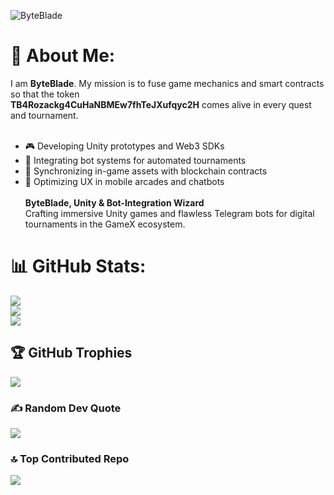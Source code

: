 ![ByteBlade](https://github.com/user-attachments/assets/b6fbc165-eb1f-4cdb-8631-a1f6702a2a53)

# 💫 About Me:
I am **ByteBlade**. My mission is to fuse game mechanics and smart contracts so that the token  
**TB4Rozackg4CuHaNBMEw7fhTeJXufqyc2H** comes alive in every quest and tournament.<br><br>
- 🎮 Developing Unity prototypes and Web3 SDKs  <br>
- 🤖 Integrating bot systems for automated tournaments  <br>
- 🔄 Synchronizing in-game assets with blockchain contracts  <br>
- 📱 Optimizing UX in mobile arcades and chatbots  <br><br>
**ByteBlade, Unity & Bot-Integration Wizard**  <br>
Crafting immersive Unity games and flawless Telegram bots for digital tournaments in the GameX ecosystem.  


# 📊 GitHub Stats:
![](https://github-readme-stats.vercel.app/api?username=byteblade-telnet&theme=neon&hide_border=false&include_all_commits=false&count_private=false)<br/>
![](https://nirzak-streak-stats.vercel.app/?user=byteblade-telnet&theme=neon&hide_border=false)<br/>
![](https://github-readme-stats.vercel.app/api/top-langs/?username=byteblade-telnet&theme=neon&hide_border=false&include_all_commits=false&count_private=false&layout=compact)

## 🏆 GitHub Trophies
![](https://github-profile-trophy.vercel.app/?username=byteblade-telnet&theme=radical&no-frame=false&no-bg=true&margin-w=4)

### ✍️ Random Dev Quote
![](https://quotes-github-readme.vercel.app/api?type=horizontal&theme=radical)

### 🔝 Top Contributed Repo
![](https://github-contributor-stats.vercel.app/api?username=byteblade-telnet&limit=5&theme=dark&combine_all_yearly_contributions=true)


